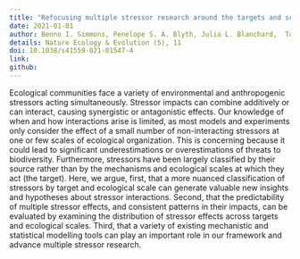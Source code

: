 ```yaml
---
title: "Refocusing multiple stressor research around the targets and scales of ecological impacts"
date: 2021-01-01
author: Benno I. Simmons, Penelope S. A. Blyth, Julia L. Blanchard,  Tom Clegg, Eva Delmas, Aurélie Garnier, Christopher A. Griffiths, Ute Jacob, Frank Pennekamp, Owen L. Petchey, Timothée Poisot, Thomas J. Webb, Andrew P. Beckerman
details: Nature Ecology & Evolution (5), 11
doi: 10.1038/s41559-021-01547-4
link:
github:
---
```


Ecological communities face a variety of environmental and anthropogenic stressors acting simultaneously. Stressor impacts can combine additively or can interact, causing synergistic or antagonistic effects. Our knowledge of when and how interactions arise is limited, as most models and experiments only consider the effect of a small number of non-interacting stressors at one or few scales of ecological organization. This is concerning because it could lead to significant underestimations or overestimations of threats to biodiversity. Furthermore, stressors have been largely classified by their source rather than by the mechanisms and ecological scales at which they act (the target). Here, we argue, first, that a more nuanced classification of stressors by target and ecological scale can generate valuable new insights and hypotheses about stressor interactions. Second, that the predictability of multiple stressor effects, and consistent patterns in their impacts, can be evaluated by examining the distribution of stressor effects across targets and ecological scales. Third, that a variety of existing mechanistic and statistical modelling tools can play an important role in our framework and advance multiple stressor research.


